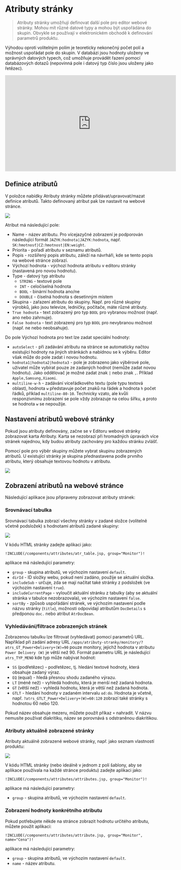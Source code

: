# Atributy stránky

> Atributy stránky umožňují definovat další pole pro editor webové stránky. Mohou mít různé datové typy a mohou být uspořádána do skupin. Obvykle se používají v elektronickém obchodě k definování parametrů produktu.

Výhodou oproti volitelným polím je teoreticky nekonečný počet polí a možnost uspořádat pole do skupin. V databázi jsou hodnoty uloženy ve správných datových typech, což umožňuje provádět řazení pomocí databázových dotazů (nepovinná pole i datový typ číslo jsou uloženy jako řetězec).

<div class="video-container">
  <iframe width="560" height="315" src="https://www.youtube.com/embed/e-K-6Z_m-hg" title="Přehrávač videí YouTube" frameborder="0" allow="accelerometer; autoplay; clipboard-write; encrypted-media; gyroscope; picture-in-picture" allowfullscreen></iframe>
</div>

## Definice atributů

V položce nabídky Atributy stránky můžete přidávat/upravovat/mazat definice atributů. Takto definovaný atribut pak lze nastavit na webové stránce.

![](doc-attributes-editor.png)

Atribut má následující pole:
- Name - název atributu. Pro vícejazyčné zobrazení je podporován následující formát `JAZYK:hodnota|JAZYK:hodnota`, např. `SK:hmotnosť|CZ:hmotnost|EN:weight`.
- Priorita - pořadí atributu v seznamu atributů.
- Popis - rozšířený popis atributu, záleží na návrháři, kde se tento popis na webové stránce zobrazí.
- Výchozí hodnota - výchozí hodnota atributu v editoru stránky (nastavená pro novou hodnotu).
- Type - datový typ atributu
  - `STRING` - textové pole
  - `INT` - celočíselná hodnota
  - `BOOL` - binární hodnota ano/ne
  - `DOUBLE` - číselná hodnota s desetinným místem
- Skupina - zařazení atributu do skupiny. Např. pro různé skupiny výrobků, jako jsou televize, ledničky, počítače, máte různé atributy.
- `True hodnota` - text zobrazený pro typ `BOOL` pro vybranou možnost (např. ano nebo zahrnuje).
- `False hodnota` - text zobrazený pro typ `BOOL` pro nevybranou možnost (např. ne nebo neobsahuje).

Do pole Výchozí hodnota pro text lze zadat speciální hodnoty:
- `autoSelect` - při zadávání atributu na stránce se automaticky načtou existující hodnoty na jiných stránkách a nabídnou se k výběru. Editor však může do pole zadat i novou hodnotu.
- `hodnota1|hodnota2|hodnota3` - pole je zobrazeno jako výběrové pole, uživatel může vybírat pouze ze zadaných hodnot (nemůže zadat novou hodnotu). Jako oddělovač je možné zadat znak `|` nebo znak `,`. Příklad `Apple,Samsung,Xiaomi`.
- `multiline-w-h` - zadávání víceřádkového textu (pole typu textová oblast), hodnota `w` představuje počet znaků na řádek a hodnota `h` počet řádků, příklad `multiline-80-10`. Technicky vzato, ale kvůli responzivnímu zobrazení se pole vždy zobrazuje na celou šířku, a proto se hodnota `w` se nepoužije.

## Nastavení atributů webové stránky

Pokud jsou atributy definovány, začne se v Editoru webové stránky zobrazovat karta Atributy. Karta se nezobrazí při hromadných úpravách více stránek najednou, kdy budou atributy zachovány pro každou stránku zvlášť.

Pomocí pole pro výběr skupiny můžete vybrat skupinu zobrazených atributů. U existující stránky je skupina přednastavena podle prvního atributu, který obsahuje textovou hodnotu v atributu.

![](page-editor.png)

## Zobrazení atributů na webové stránce

Následující aplikace jsou připraveny zobrazovat atributy stránek:

### Srovnávací tabulka

Srovnávací tabulka zobrazí všechny stránky v zadané složce (volitelně včetně podsložek) s hodnotami atributů zadané skupiny:

![](page-table.png)

V kódu HTML stránky zadejte aplikaci jako:

`!INCLUDE(/components/attributes/atr_table.jsp, group="Monitor")!`

aplikace má následující parametry:
- `group` - skupina atributů, ve výchozím nastavení `default`.
- `dirId` - ID složky webu, pokud není zadáno, použije se aktuální složka.
- `includeSub` - určuje, zda se mají načítat také stránky z podsložek (ve výchozím nastavení `true`).
- `includeCurrentPage` - vyloučit aktuální stránku z tabulky (aby se aktuální stránka v tabulce nezobrazovala), ve výchozím nastavení `false`.
- `sortBy` - způsob uspořádání stránek, ve výchozím nastavení podle názvu stránky (`title`), možnosti odpovídají atributům `DocDetails` s předponou `doc.` nebo atribut `AtrDocBean`.

### Vyhledávání/filtrace zobrazených stránek

Zobrazenou tabulku lze filtrovat (vyhledávat) pomocí parametrů URL. Například při zadání adresy URL `/apps/atributy-stranky/monitory/?atrs_GT_Power+Delivery+(W)=90` pouze monitory, jejichž hodnota v atributu `Power Delivery (W)` je větší než 90. Formát parametru URL je následující `atrs_TYP_MENO` kde typ může nabývat hodnot:
- `SS` (podřetězec) - podřetězec, tj. hledání textové hodnoty, která obsahuje zadaný výraz.
- `EQ` (equal) - hledá přesnou shodu zadaného výrazu.
- `LT` (méně než) - vyhledá hodnotu, která je menší než zadaná hodnota.
- `GT` (větší než) - vyhledá hodnotu, která je větší než zadaná hodnota.
- `GTLT` - hledání hodnoty v zadaném intervalu `od:do`. Hodnota je včetně, např. `?atrs_GTLT_Power+Delivery+(W)=60:120` zobrazí také stránky s hodnotou 60 nebo 120.

Pokud název obsahuje mezeru, můžete použít příkaz `+` nahradit. V názvu nemusíte používat diakritiku, název se porovnává s odstraněnou diakritikou.

### Atributy aktuálně zobrazené stránky

Atributy aktuálně zobrazené webové stránky, např. jako seznam vlastností produktu:

![](page-attrs.png)

V kódu HTML stránky (nebo ideálně v jednom z polí šablony, aby se aplikace používala na každé stránce produktu) zadejte aplikaci jako:

`!INCLUDE(/components/attributes/attributes.jsp, group="Monitor")!`

aplikace má následující parametry:
- `group` - skupina atributů, ve výchozím nastavení `default`.

### Zobrazení hodnoty konkrétního atributu

Pokud potřebujete někde na stránce zobrazit hodnotu určitého atributu, můžete použít aplikaci:

`!INCLUDE(/components/attributes/attribute.jsp, group="Monitor", name="Cena")!`

aplikace má následující parametry:
- `group` - skupina atributů, ve výchozím nastavení `default`.
- `name` - název atributu.
